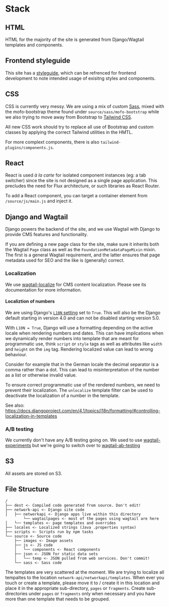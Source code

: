 # Stack

## HTML

HTML for the majority of the site is generated from Django/Wagtail templates and components.

## Frontend styleguide

This site has a [styleguide](https://foundation.mozilla.org/en/style-guide/), which can be refrenced for frontend development to note intended usage of exisitng styles and components.

## CSS

CSS is currently very messy.
We are using a mix of custom [Sass](http://sass-lang.com/), mixed with the mofo-bootstrap theme found under `source/sass/mofo-bootstrap` while we also trying to move away from Bootstrap to [Tailwind CSS](https://tailwindcss.com/).

All new CSS work should try to replace all use of Bootstrap and custom classes by applying the correct Tailwind utilities in the HMTL.

For more complext components, there is also `tailwind-plugins/components.js`.

## React

React is used _à la carte_ for isolated component instances (eg: a tab switcher) since the site is not designed as a single page application. This precludes the need for Flux architecture, or such libraries as React Router.

To add a React component, you can target a container element from `/source/js/main.js` and inject it.

## Django and Wagtail

Django powers the backend of the site, and we use Wagtail with Django to provide CMS features and functionality.

If you are defining a new page class for the site, make sure it inherits both the Wagtail `Page` class as well as the `FoundationMetadataPageMixin` mixin. The first is a general Wagtail requirement, and the latter ensures that page metadata used for SEO and the like is (generally) correct.

### Localization

We use [wagtail-localize](https://wagtail-localize.org/) for CMS content localization. Please see its documentation for more information.

#### Localiztion of numbers

We are using Django's [`L10N` setting](https://docs.djangoproject.com/en/4.0/ref/settings/#use-l10n) set to `True`.
This will also be the Django default starting in version 4.0 and can not be disabled starting version 5.0.

With `L10N = True`, Django will use a formatting depending on the active locale when rendering numbers and dates.
This can have impilcations when we dynamically render numbers into template that are meant for programmatic use, think `script` or `style` tags as well as attributes like `width` and `height` on the `img` tag.
Rendering localized value can lead to wrong behaviour.

Consider for example that in the German locale the decimal separator is a comma rather than a dot.
This can lead to misinterpretation of the number as a list or otherwise invalid value.

To ensure correct programmatic use of the rendered numbers, we need to prevent their localization.
The `unlocalize` template filter can be used to deactivate the localization of a number in the template.

See also: https://docs.djangoproject.com/en/4.1/topics/i18n/formatting/#controlling-localization-in-templates

### A/B testing

We currently don't have any A/B testing going on. We used to use [wagtail-experiments](https://github.com/torchbox/wagtail-experiments) but we're going to switch over to [wagtail-ab-testing](https://github.com/torchbox/wagtail-ab-testing)

## S3

All assets are stored on S3.

## File Structure

```
/
├── dest <- Compiled code generated from source. Don't edit!
├── network-api <- Django site code
│   ├── networkapi <- Django apps live within this directory
        └── wagtailpages <- most of the pages using wagtail are here
│   └── templates <- page templates and overrides
├── locales <- Localized strings (Java .properties syntax)
├── scripts <- Scripts run by npm tasks
└── source <- Source code
    ├── images <- Image assets
    ├── js <- JS code
    │   └── components <- React components
    ├── json <- JSON for static data sets
    │   └── temp <- JSON pulled from web services. Don't commit!
    └── sass <- Sass code
```

The templates are very scattered at the moment.
We are trying to localize all tempaltes to the location `network-api/networkapi/templates`.
When ever you touch or create a template, please move it to / create it in this location and place it in the appropriate sub-directory, `pages` or `fragments`.
Create sub-directories under `pages` or `fragments` only when necessary and you have more than one template that needs to be grouped.
